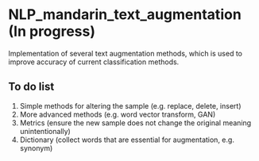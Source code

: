 # NLP_mandarin_text_augmentation (In progress)
Implementation of several text augmentation methods, which is used to improve accuracy of current classification methods.

## To do list
1. Simple methods for altering the sample (e.g. replace, delete, insert)
2. More advanced methods (e.g. word vector transform, GAN)
3. Metrics (ensure the new sample does not change the original meaning unintentionally)
4. Dictionary (collect words that are essential for augmentation, e.g. synonym)
